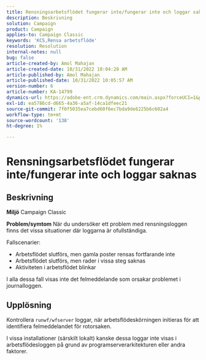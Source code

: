 ```yaml
---
title: Rensningsarbetsflödet fungerar inte/fungerar inte och loggar saknas
description: Beskrivning
solution: Campaign
product: Campaign
applies-to: Campaign Classic
keywords: 'KCS,Rensa arbetsflöde'
resolution: Resolution
internal-notes: null
bug: false
article-created-by: Amol Mahajan
article-created-date: 10/31/2022 10:04:28 AM
article-published-by: Amol Mahajan
article-published-date: 10/31/2022 10:05:57 AM
version-number: 6
article-number: KA-14799
dynamics-url: https://adobe-ent.crm.dynamics.com/main.aspx?forceUCI=1&pagetype=entityrecord&etn=knowledgearticle&id=271ea964-0359-ed11-9561-6045bd006079
exl-id: ea5786cd-d665-4a36-a5af-14ca1dfeec21
source-git-commit: 7f0f5035ea7cebd60f6ec7bda9de6225b6c602a4
workflow-type: tm+mt
source-wordcount: '138'
ht-degree: 1%

---
```


# Rensningsarbetsflödet fungerar inte/fungerar inte och loggar saknas

## Beskrivning

<b>Miljö</b>
Campaign Classic


<b>Problem/symtom</b>
När du undersöker ett problem med rensningsloggen finns det vissa situationer där loggarna är ofullständiga.

Fallscenarier:

- Arbetsflödet slutförs, men gamla poster rensas fortfarande inte
- Arbetsflödet slutförs, men rader i vissa steg saknas
- Aktiviteten i arbetsflödet blinkar


I alla dessa fall visas inte det felmeddelande som orsakar problemet i journalloggen.


## Upplösning


Kontrollera `runwf/wfserver` loggar, när arbetsflödeskörningen initieras för att identifiera felmeddelandet för rotorsaken.

I vissa installationer (särskilt lokalt) kanske dessa loggar inte visas i arbetsflödesloggen på grund av programserverarkitekturen eller andra faktorer.
